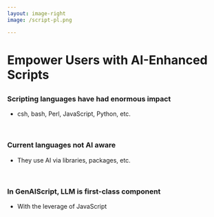 ```yaml
---
layout: image-right
image: /script-pl.png

---
```

# Empower Users with AI-Enhanced Scripts
##

### Scripting languages have had enormous impact
- csh, bash, Perl, JavaScript, Python, etc. 

&nbsp;
### Current languages **not AI aware**
- They use AI via libraries, packages, etc.

<v-click>

&nbsp;
### In GenAIScript, LLM is first-class component
- With the leverage of JavaScript

</v-click>